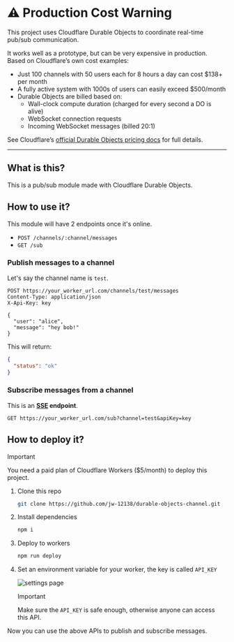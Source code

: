 # ⚠️ Production Cost Warning

This project uses Cloudflare Durable Objects to coordinate real-time pub/sub communication.

It works well as a prototype, but can be very expensive in production. Based on Cloudflare’s own cost examples:
- Just 100 channels with 50 users each for 8 hours a day can cost $138+ per month
- A fully active system with 1000s of users can easily exceed $500/month
- Durable Objects are billed based on:
  - Wall-clock compute duration (charged for every second a DO is alive)
  - WebSocket connection requests
  - Incoming WebSocket messages (billed 20:1)

See Cloudflare’s [official Durable Objects pricing docs](https://developers.cloudflare.com/durable-objects/platform/pricing/) for full details.

---

## What is this?

This is a pub/sub module made with Cloudflare Durable Objects.  

## How to use it?

This module will have 2 endpoints once it's online.

- `POST /channels/:channel/messages`
- `GET /sub`

### Publish messages to a channel

Let's say the channel name is `test`.

```http
POST https://your_worker_url.com/channels/test/messages
Content-Type: application/json
X-Api-Key: key

{
  "user": "alice",
  "message": "hey bob!"
}
```

This will return:

```json
{
  "status": "ok"
}
```

### Subscribe messages from a channel

This is an **[SSE](https://developer.mozilla.org/en-US/docs/Web/API/EventSource) endpoint**.

```http
GET https://your_worker_url.com/sub?channel=test&apiKey=key
```

## How to deploy it?

> [!IMPORTANT]  
> You need a paid plan of Cloudflare Workers ($5/month) to deploy this project.

1. Clone this repo
   ```bash
   git clone https://github.com/jw-12138/durable-objects-channel.git
   ```
2. Install dependencies
   ```bash
   npm i
   ```
3. Deploy to workers
   ```bash
   npm run deploy
   ```
4. Set an environment variable for your worker, the key is called `API_KEY`

    ![settings page](https://blog-r2.jw1.dev/WaEHe-CToWbGwBT0.webp)

    > [!IMPORTANT]  
    > Make sure the `API_KEY` is safe enough, otherwise anyone can access this API.
   

Now you can use the above APIs to publish and subscribe messages.
